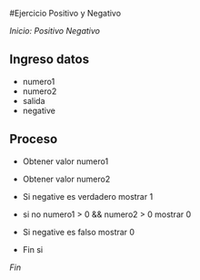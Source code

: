 #Ejercicio Positivo y Negativo

*Inicio: Positivo Negativo*

## Ingreso datos
- numero1
- numero2
- salida
- negative


## Proceso

- Obtener valor numero1
- Obtener valor numero2


- Si negative es verdadero
	mostrar 1
- si no numero1 > 0 && numero2 > 0
	mostrar 0

- Si negative es falso
	mostrar 0
- Fin si

*Fin*
